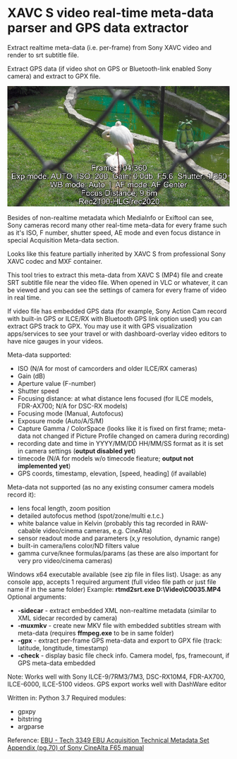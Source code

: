 # XAVC S video real-time meta-data parser and GPS data extractor
Extract realtime meta-data (i.e. per-frame) from Sony XAVC video and render to srt subtitle file.

Extract GPS data (if video shot on GPS or Bluetooth-link enabled Sony camera) and extract to GPX file.

![alt text](ax700_meta_srt.jpg "Real-time shooting meta-data displayed in VLC over video")

Besides of non-realtime metadata which MediaInfo or Exiftool can see, Sony cameras record many other real-time meta-data for every frame such as it's ISO, F number, shutter speed, AE mode and even focus distance in special Acquisition Meta-data section.

Looks like this feature partially inherited by XAVC S from professional Sony XAVC codec and MXF container.

This tool tries to extract this meta-data from XAVC S (MP4) file and create SRT subtitle file near the video file. When opened in VLC or whatever, it can be viewed and you can see the settings of camera for every frame of video in real time.

If video file has embedded GPS data (for example, Sony Action Cam record with built-in GPS or ILCE/RX with Bluetooth GPS link option used) you can extract GPS track to GPX. You may use it with GPS visualization apps/services to see your travel or with dashboard-overlay video editors to have nice gauges in your videos.

Meta-data supported:
- ISO (N/A for most of camcorders and older ILCE/RX cameras)
- Gain (dB)
- Aperture value (F-number)
- Shutter speed
- Focusing distance: at what distance lens focused (for ILCE models, FDR-AX700; N/A for DSC-RX models)
- Focusing mode (Manual, Autofocus)
- Exposure mode (Auto/A/S/M)
- Capture Gamma / ColorSpace (looks like it is fixed on first frame; meta-data not changed if Picture Profile changed on camera during recording)
- recording date and time in YYYY/MM/DD HH/MM/SS format as it is set in camera settings (**output disabled yet**)
- timecode (N/A for models w/o timecode fieature; **output not implemented yet**)
- GPS coords, timestamp, elevation, [speed, heading] (if available)

Meta-data not supported (as no any existing consumer camera models record it):
- lens focal length, zoom position
- detailed autofocus method (spot/zone/multi e.t.c.)
- white balance value in Kelvin (probably this tag recorded in RAW-cabable video/cinema cameras, e.g. CineAlta)
- sensor readout mode and parameters (x,y resolution, dynamic range)
- built-in camera/lens color/ND filters value
- gamma curve/knee formulas/params (as these are also important for very pro video/cinema cameras)


Windows x64 executable available (see zip file in files list). Usage: as any console app, accepts 1 required argument (full video file path or just file name if in the same folder)
Example: **rtmd2srt.exe D:\Video\C0035.MP4**
Optional arguments:
- **-sidecar** - extract embedded XML non-realtime metadata (similar to XML sidecar recorded by camera)
- **-muxmkv** - create new MKV file with embedded subtitles stream with meta-data (requires **ffmpeg.exe** to be in same folder)
- **-gpx** - extract per-frame GPS meta-data and export to GPX file (track: latitude, longtitude, timestamp)
- **-check** - display basic file check info. Camera model, fps, framecount, if GPS meta-data embedded

Note: Works well with Sony ILCE-9/7RM3/7M3, DSC-RX10M4, FDR-AX700, ILCE-6000, ILCE-5100 videos. GPS export works well with DashWare editor

Written in: Python 3.7
Required modules:
- gpxpy
- bitstring
- argparse

Reference:
[EBU - Tech 3349 EBU Acquisition Technical Metadata Set](https://tech.ebu.ch/docs/tech/tech3349.pdf)
[Appendix (pg.70) of Sony CineAlta F65 manual](https://pro.sony/s3/cms-static-content/uploadfile/00/1237493055500.pdf)
